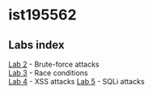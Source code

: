 # ist195562

## Labs index
[Lab 2](lab2) - Brute-force attacks  
[Lab 3](lab3) - Race conditions  
[Lab 4](lab4) - XSS attacks
[Lab 5](lab5) - SQLi attacks
